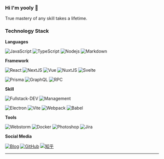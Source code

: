 ### Hi I'm yooly 👋

True mastery of any skill takes a lifetime.


### Technology Stack

**Languages**

![JavaScript](https://img.shields.io/badge/JavaScript-000?&logo=JavaScript&labelColor=000)
![TypeScript](https://img.shields.io/badge/TypeScript-000?&logo=TypeScript&labelColor=000)
![Nodejs](https://img.shields.io/badge/Nodejs-000?&logo=nodedotjs&labelColor=000)
![Markdown](https://img.shields.io/badge/-Markdown-000?&logo=Markdown&labelColor=000)

**Framework**

![React](https://img.shields.io/badge/React-000?&logo=React&labelColor=000)
![NextJS](https://img.shields.io/badge/Next.js-000?&logo=NextdotJS&labelColor=000)
![Vue](https://img.shields.io/badge/Vue-000?&logo=Vuedotjs&labelColor=000)
![NuxtJS](https://img.shields.io/badge/Nuxt.js-000?&logo=NuxtdotJS&labelColor=000)
![Svelte](https://img.shields.io/badge/Svelte-000.svg?logo=Svelte&logoColor=white)

![Prisma](https://img.shields.io/badge/Prisma-000?&logo=Prisma&labelColor=000)
![GraphQL](https://img.shields.io/badge/GraphQL-000?&logo=GraphQL&labelColor=000)
![RPC](https://img.shields.io/badge/tRPC-000?&logo=tRPC&labelColor=000)


**Skill**

![Fullstack-DEV](https://img.shields.io/badge/Fullstack--DEV-000?logo=HTML5&labelColor=000)
![Management](https://img.shields.io/badge/Management-000?&logo=personio&labelColor=000)

![Electron](https://img.shields.io/badge/Electron-000?&logo=Electron&labelColor=000)
![Vite](https://img.shields.io/badge/Vite-000?&logo=Vite&labelColor=000)
![Webpack](https://img.shields.io/badge/Webpack-000?&logo=Webpack&labelColor=000)
![Babel](https://img.shields.io/badge/Babel-000?&logo=Babel&labelColor=000)

**Tools**

![Webstorm](https://img.shields.io/badge/Webstorm-000?&logo=Webstorm&labelColor=000)
![Docker](https://img.shields.io/badge/Docker-000?&logo=Docker&labelColor=000)
![Photoshop](https://img.shields.io/badge/Photoshop-000?&logo=adobe-photoshop&labelColor=000)
![Jira](https://img.shields.io/badge/Jira-000?&logo=Jira&labelColor=000)

**Social Media**

<a href="https://yooly.cc"><img src="https://img.shields.io/badge/-Blog-000?logo=nextdotjs" alt="Blog"></a>
<a href="https://github.com/li9269391"><img src="https://img.shields.io/badge/-GitHub-000?logo=GitHub" alt="GitHub"></a>
<a href="https://www.zhihu.com/people/chen-yong-li-47-22"><img src="https://img.shields.io/badge/-知乎-000?logo=zhihu" alt="知乎"></a>

----

<p>
  <img src="https://github-profile-trophy.vercel.app/?username=li9269391&theme=flat&title=Stars,Followers,Commit,MultiLanguage&margin-w=5&row=1&column=4" alt="" />
</p>
<p>
  <img src="https://github-readme-stats.vercel.app/api?username=li9269391&show_icons=true&icon_color=0366d6&text_color=24292e&bg_color=ffffff&hide_title=true" alt="" />
</p>
